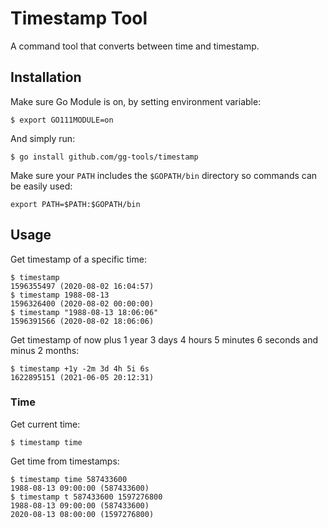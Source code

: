 # Timestamp Tool

A command tool that converts between time and timestamp.

## Installation

Make sure Go Module is on, by setting environment variable:

```shell
$ export GO111MODULE=on
```

And simply run:

```shell
$ go install github.com/gg-tools/timestamp
```

Make sure your `PATH` includes the `$GOPATH/bin` directory so commands can be easily used:

`export PATH=$PATH:$GOPATH/bin`

## Usage

Get timestamp of a specific time:

```shell
$ timestamp
1596355497 (2020-08-02 16:04:57)
$ timestamp 1988-08-13
1596326400 (2020-08-02 00:00:00)
$ timestamp "1988-08-13 18:06:06"
1596391566 (2020-08-02 18:06:06)
```

Get timestamp of now plus 1 year 3 days 4 hours 5 minutes 6 seconds and minus 2 months:

```shell
$ timestamp +1y -2m 3d 4h 5i 6s
1622895151 (2021-06-05 20:12:31)
```

### Time

Get current time:

```shell
$ timestamp time
```

Get time from timestamps:

```shell
$ timestamp time 587433600
1988-08-13 09:00:00 (587433600)
$ timestamp t 587433600 1597276800
1988-08-13 09:00:00 (587433600)
2020-08-13 08:00:00 (1597276800)
```
